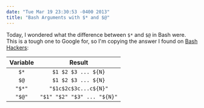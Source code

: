 ```yaml
---
date: "Tue Mar 19 23:30:53 -0400 2013"
title: "Bash Arguments with $* and $@"
---
```


Today, I wondered what the difference between `$*` and `$@` in Bash were. This
is a tough one to Google for, so I'm copying the answer I found on [Bash
Hackers][1]:

| Variable | Result                      |
| :------: | :-------------------------: |
| `$*`     | `$1 $2 $3 ... ${N}`         |
| `$@`     | `$1 $2 $3 ... ${N}`         |
| `"$*"`   | `"$1c$2c$3c...c${N}"`       |
| `"$@"`   | `"$1" "$2" "$3" ... "${N}"` |

[1]: http://wiki.bash-hackers.org/scripting/posparams#all_positional_parameters
